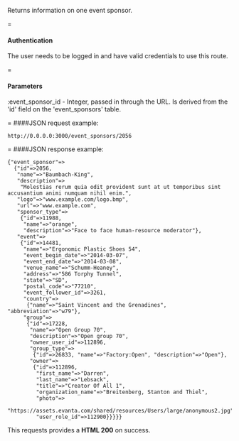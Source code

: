 <!-- --- title: GET /event_sponsors/:event_sponsor_id -->

Returns information on one event sponsor.

=
#### Authentication

The user needs to be logged in and have valid credentials to use this route.

=
#### Parameters

:event_sponsor_id - Integer, passed in through the URL. Is derived from the 'id' field on the 'event_sponsors' table.

=
####JSON request example:
```
http://0.0.0.0:3000/event_sponsors/2056
```

=
####JSON response example:

```
{"event_sponsor"=>
  {"id"=>2056,
   "name"=>"Baumbach-King",
   "description"=>
    "Molestias rerum quia odit provident sunt at ut temporibus sint accusantium animi numquam nihil enim.",
   "logo"=>"www.example.com/logo.bmp",
   "url"=>"www.example.com",
   "sponsor_type"=>
    {"id"=>11988,
     "name"=>"orange",
     "description"=>"Face to face human-resource moderator"},
   "event"=>
    {"id"=>14481,
     "name"=>"Ergonomic Plastic Shoes 54",
     "event_begin_date"=>"2014-03-07",
     "event_end_date"=>"2014-03-08",
     "venue_name"=>"Schumm-Heaney",
     "address"=>"586 Torphy Tunnel",
     "state"=>"SD",
     "postal_code"=>"77210",
     "event_follower_id"=>3261,
     "country"=>
      {"name"=>"Saint Vincent and the Grenadines", "abbreviation"=>"w79"},
     "group"=>
      {"id"=>17228,
       "name"=>"Open Group 70",
       "description"=>"Open group 70",
       "owner_user_id"=>112896,
       "group_type"=>
        {"id"=>26833, "name"=>"Factory:Open", "description"=>"Open"},
       "owner"=>
        {"id"=>112896,
         "first_name"=>"Darren",
         "last_name"=>"Lebsack",
         "title"=>"Creator Of All 1",
         "organization_name"=>"Breitenberg, Stanton and Thiel",
         "photo"=>
          "https://assets.evanta.com/shared/resources/Users/large/anonymous2.jpg",
         "user_role_id"=>112900}}}}}
```

This requests provides a <strong>HTML 200</strong> on success.